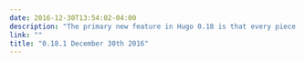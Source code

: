 ```yaml
---
date: 2016-12-30T13:54:02-04:00
description: "The primary new feature in Hugo 0.18 is that every piece of content is now a Page."
link: ""
title: "0.18.1 December 30th 2016"
---
```

